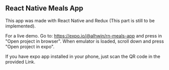 ## React Native Meals App

This app was made with React Native and Redux (This part is still to be implemented).

For a live demo. Go to: https://expo.io/@alhwin/rn-meals-app and press in "Open project in browser". When emulator is loaded, scroll down and press "Open project in expo".

If you have expo app installed in your phone, just scan the QR code in the provided Link.
